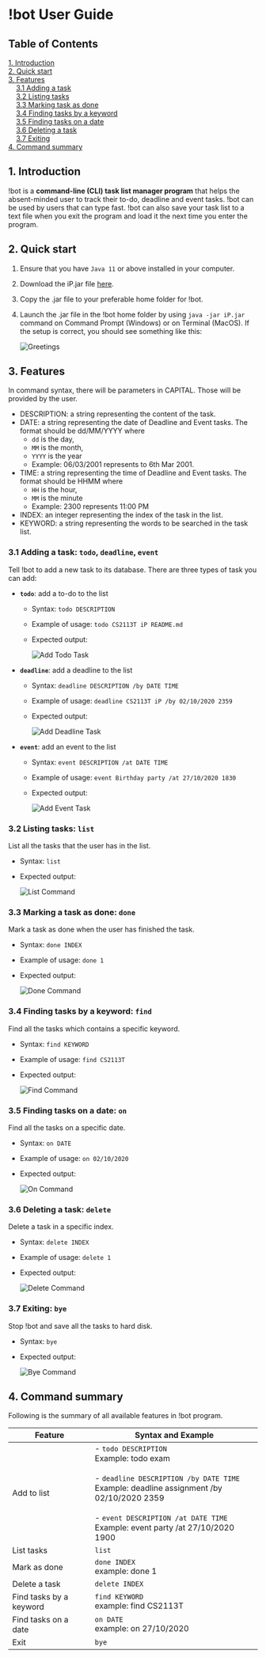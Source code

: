 # !bot User Guide

## Table of Contents

[1. Introduction](#1-introduction) <br>
[2. Quick start](#2-quick-start) <br>
[3. Features](#3-features) <br>
&nbsp;&nbsp;&nbsp;&nbsp;[3.1 Adding a task](#31-adding-a-task-todo-deadline-event) <br>
&nbsp;&nbsp;&nbsp;&nbsp;[3.2 Listing tasks](#32-listing-tasks-list) <br>
&nbsp;&nbsp;&nbsp;&nbsp;[3.3 Marking task as done](#33-marking-a-task-as-done-done) <br>
&nbsp;&nbsp;&nbsp;&nbsp;[3.4 Finding tasks by a keyword](#34-finding-tasks-by-a-keyword-find) <br>
&nbsp;&nbsp;&nbsp;&nbsp;[3.5 Finding tasks on a date](#35-finding-tasks-on-a-date-on) <br>
&nbsp;&nbsp;&nbsp;&nbsp;[3.6 Deleting a task](#36-deleting-a-task-delete) <br>
&nbsp;&nbsp;&nbsp;&nbsp;[3.7 Exiting](#37-exiting-bye) <br>
[4. Command summary](#4-command-summary)
 

## 1. Introduction
!bot is a **command-line (CLI) task list manager program** that helps the absent-minded 
user to track their to-do, deadline and event tasks. !bot can be used by users that can
type fast. !bot can also save your task list to a text file when you exit the program
and load it the next time you enter the program.

## 2. Quick start
1. Ensure that you have `Java 11` or above installed in your computer.
2. Download the iP.jar file [here](https://github.com/hungvo0603/ip/releases/download/v0.2/iP.jar).
3. Copy the .jar file to your preferable home folder for !bot.
4. Launch the .jar file in the !bot home folder by using `java -jar iP.jar` command on 
Command Prompt (Windows) or on Terminal (MacOS). If the setup is correct, you should see
something like this:

    ![Greetings](greetings.PNG)

## 3. Features
In command syntax, there will be parameters in CAPITAL. Those will be provided by the user.
* DESCRIPTION: a string representing the content of the task.
* DATE: a string representing the date of Deadline and Event tasks. 
The format should be dd/MM/YYYY where
  * `dd` is the day,
  * `MM` is the month,
  * `YYYY` is the year
  * Example: 06/03/2001 represents to 6th Mar 2001.
* TIME: a string representing the time of Deadline and Event tasks.
The format should be HHMM where
  * `HH` is the hour,
  * `MM` is the minute
  * Example: 2300 represents 11:00 PM
* INDEX: an integer representing the index of the task in the list.
* KEYWORD: a string representing the words to be searched in the task list.

### 3.1 Adding a task: `todo`, `deadline`, `event`
Tell !bot to add a new task to its database. There are three types of task you can add:
* **`todo`**: add a to-do to the list
  * Syntax: `todo DESCRIPTION`
  * Example of usage: `todo CS2113T iP README.md`
  * Expected output: 

    ![Add Todo Task](addTodo.PNG)
    
* **`deadline`**: add a deadline to the list
  * Syntax: `deadline DESCRIPTION /by DATE TIME`
  * Example of usage: `deadline CS2113T iP /by 02/10/2020 2359`
  * Expected output:
  
    ![Add Deadline Task](addDeadline.PNG)
    
* **`event`**: add an event to the list
  * Syntax: `event DESCRIPTION /at DATE TIME`
  * Example of usage: `event Birthday party /at 27/10/2020 1830`
  * Expected output:
  
    ![Add Event Task](addEvent.PNG)
    
### 3.2 Listing tasks: `list`
List all the tasks that the user has in the list.
* Syntax: `list`
* Expected output:
  
  ![List Command](list.PNG)
  
### 3.3 Marking a task as done: `done`
Mark a task as done when the user has finished the task.
* Syntax: `done INDEX`
* Example of usage: `done 1`
* Expected output:

  ![Done Command](done.PNG)

### 3.4 Finding tasks by a keyword: `find`
Find all the tasks which contains a specific keyword.
* Syntax: `find KEYWORD`
* Example of usage: `find CS2113T`
* Expected output:

  ![Find Command](find.PNG)

### 3.5 Finding tasks on a date: `on`
Find all the tasks on a specific date.
* Syntax: `on DATE`
* Example of usage: `on 02/10/2020`
* Expected output:

  ![On Command](on.PNG)

### 3.6 Deleting a task: `delete`
Delete a task in a specific index.
* Syntax: `delete INDEX`
* Example of usage: `delete 1`
* Expected output:

  ![Delete Command](delete.PNG)

### 3.7 Exiting: `bye`
Stop !bot and save all the tasks to hard disk.
* Syntax: `bye`
* Expected output:

  ![Bye Command](bye.PNG)

## 4. Command summary
Following is the summary of all available features in !bot program.

Feature | Syntax and Example
------------- | ---------------------------
Add to list | - `todo DESCRIPTION`<br>Example: todo exam<br><br>- `deadline DESCRIPTION /by DATE TIME`<br>Example: deadline assignment /by 02/10/2020 2359<br><br>- `event DESCRIPTION /at DATE TIME`<br>Example: event party /at 27/10/2020 1900 
List tasks | `list`
Mark as done | `done INDEX`<br>example: done 1
Delete a task | `delete INDEX`
Find tasks by a keyword | `find KEYWORD`<br>example: find CS2113T 
Find tasks on a date | `on DATE`<br>example: on 27/10/2020
Exit | `bye`   

